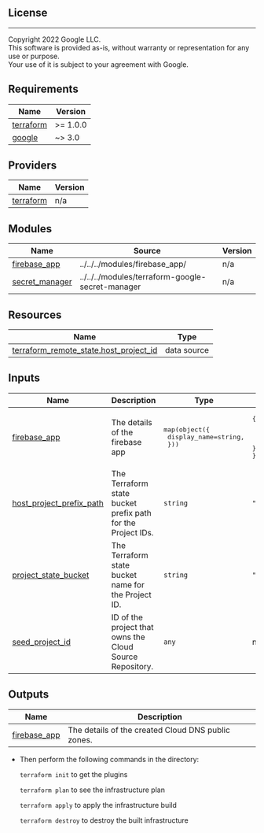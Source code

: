 ## License
---
Copyright 2022 Google LLC.  
This software is provided as-is, without warranty or representation for any use or purpose.  
Your use of it is subject to your agreement with Google.  

## Requirements

| Name | Version |
|------|---------|
| <a name="requirement_terraform"></a> [terraform](#requirement\_terraform) | >= 1.0.0 |
| <a name="requirement_google"></a> [google](#requirement\_google) | ~> 3.0 |

## Providers

| Name | Version |
|------|---------|
| <a name="provider_terraform"></a> [terraform](#provider\_terraform) | n/a |

## Modules

| Name | Source | Version |
|------|--------|---------|
| <a name="module_firebase_app"></a> [firebase\_app](#module\_firebase\_app) | ../../../modules/firebase_app/ | n/a |
| <a name="module_secret_manager"></a> [secret\_manager](#module\_secret\_manager) | ../../../modules/terraform-google-secret-manager | n/a |

## Resources

| Name | Type |
|------|------|
| [terraform_remote_state.host_project_id](https://registry.terraform.io/providers/hashicorp/terraform/latest/docs/data-sources/remote_state) | data source |

## Inputs

| Name | Description | Type | Default | Required |
|------|-------------|------|---------|:--------:|
| <a name="input_firebase_app"></a> [firebase\_app](#input\_firebase\_app) | The details of the firebase app | <pre>map(object({<br>    display_name=string,<br>  }))</pre> | <pre>{<br>  "firebase_app": {<br>    "display_name": ""<br>  }<br>}</pre> | no |
| <a name="input_host_project_prefix_path"></a> [host\_project\_prefix\_path](#input\_host\_project\_prefix\_path) | The Terraform state bucket prefix path for the Project IDs. | `string` | `""` | no |
| <a name="input_project_state_bucket"></a> [project\_state\_bucket](#input\_project\_state\_bucket) | The Terraform state bucket name for the Project ID. | `string` | `""` | no |
| <a name="input_seed_project_id"></a> [seed\_project\_id](#input\_seed\_project\_id) | ID of the project that owns the Cloud Source Repository. | `any` | n/a | yes |

## Outputs

| Name | Description |
|------|-------------|
| <a name="output_firebase_app"></a> [firebase\_app](#output\_firebase\_app) | The details of the created Cloud DNS public zones. |

* Then perform the following commands in the directory:

   `terraform init` to get the plugins

   `terraform plan` to see the infrastructure plan

   `terraform apply` to apply the infrastructure build

   `terraform destroy` to destroy the built infrastructure